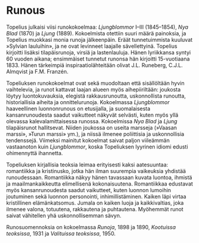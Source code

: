# Runous

Topelius julkaisi viisi runokokoelmaa: *Ljungblommor* I–III (1845–1854), *Nya Blad* (1870) ja *Ljung* (1889). Kokoelmista otettiin suuri määrä painoksia, ja Topelius muokkasi monia runoja jälkeenpäin. Eräät tunnetuimmista kuuluvat »Sylvian lauluihin», ja ne ovat levinneet laajalle sävellettyinä. Topelius kirjoitti lisäksi tilapäisrunoja, virsiä ja lastenlauluja. Hänen lyriikkansa syntyi 60 vuoden aikana; ensimmäiset tunnetut runonsa hän kirjoitti 15-vuotiaana 1833. Hänen tärkeimpiä inspiraatiolähteitään olivat J.L. Runeberg, C.J.L. Almqvist ja F.M. Franzén.<br/>

Topeliuksen runokokoelmat ovat sekä muodoltaan että sisällöltään hyvin vaihtelevia, ja runot kattavat laajan alueen myös aihepiiriltään: joukosta löytyy luontokuvauksia, elegistä rakkausrunoutta, uskonnollista runoutta, historiallisia aiheita ja onnittelurunoja. Kokoelmassa *Ljungblommor* haaveellinen luonnonrunous on etusijalla, ja suomalaisesta kansanrunoudesta saadut vaikutteet näkyvät selvästi, kuten myös yllä olevassa kalevalamittaisessa runossa. Kokoelmissa *Nya Blad* ja *Ljung* tilapäisrunot hallitsevat. Niiden joukossa on useita marsseja (»Vaasan marssi», »Turun marssi» ym.), ja niissä ilmenee poliittisia ja uskonnollisia tendenssejä. Viimeksi mainitut kokoelmat saivat paljon viileämmän vastaanoton kuin *Ljungblommor*, koska Topeliuksen lyyrinen idiomi edusti ohimennyttä ihannetta.<br/>

Topeliuksen kirjallisia teoksia leimaa erityisesti kaksi aatesuuntaa: romantiikka ja kristinusko, jotka hän ilman suurempia vaikeuksia yhdistää runoudessaan. Romantiikka näkyy hänen tavassaan kuvata luontoa, ihmistä ja maailmankaikkeutta elimellisenä kokonaisuutena. Romantiikkaa edustavat myös kansanrunoudesta saadut vaikutteet, kuten luonnon lumoihin joutuminen sekä luonnon personointi, inhimillistäminen. Kaiken läpi virtaa kristillinen elämänkatsomus. Jumala on kaiken luoja ja kaikkivaltias, joka ilmenee valona, totuutena, rakkautena ja puhtautena. Myöhemmät runot saivat vähitellen yhä uskonnollisemman sävyn.<br/>

Runosuomennoksia on kokoelmassa *Runoja*, 1898 ja 1890, *Kootuissa teoksissa*, 1931 ja *Valituissa teoksissa*, 1950.<br/>